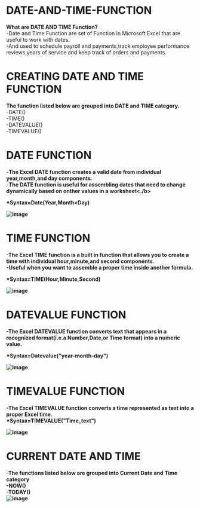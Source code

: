 # DATE-AND-TIME-FUNCTION

<b> What are DATE AND TIME Function?</b><br>
-Date and Time Function are set of Function in Microsoft Excel that are useful to work with dates.<br>
-And used to schedule payroll and payments,track employee performance reviews,years of service and keep track of orders and payments.<br>

# CREATING DATE AND TIME FUNCTION

<b>The function listed below are grouped into DATE and TIME category.</b><br>
-DATE()<br>
-TIME()<br>
-DATEVALUE()<br>
-TIMEVALUE()<br>

# DATE FUNCTION 

-<b>The Excel DATE function creates a valid date from individual year,month,and day components.</b><br>
-<b>The DATE function is useful for assembling dates that need to change dynamically based on onther values in a worksheet<./b><br>

*Syntax=Date(Year,Month<Day)

![image](https://github.com/DMBysnGnzls/Practice-of-information-data-and-time-and-lookup-functions/assets/143982031/b7d8c881-0429-45d9-9a2e-e90b15c2b01d)

# TIME FUNCTION
<b>-The Excel TIME function is a built in function that allows you to create a time with individual hour,minute,and second components.</b><br>
<b>-Useful when you want to assemble a proper time inside another formula.</b><br>

*Syntax=TIME(Hour,Minute,Second)

![image](https://github.com/DMBysnGnzls/Practice-of-information-data-and-time-and-lookup-functions/assets/143982031/5de67859-cdf2-4c16-a82d-088d266cf77b)


# DATEVALUE FUNCTION
<b>-The Excel DATEVALUE function converts text that appears in a recognized format(i.e.a Number,Date,or Time format) into a numeric value.</b><br>

*Syntax=Datevalue("year-month-day")

![image](https://github.com/DMBysnGnzls/Practice-of-information-data-and-time-and-lookup-functions/assets/143982031/9da956d3-162d-4ccc-b316-ba5e6e15315a)

# TIMEVALUE FUNCTION
<b>-The Excel TIMEVALUE function converts a time represented as text into a proper Excel time.</b><br>
*Syntax=TIMEVALUE("Time_text")

![image](https://github.com/DMBysnGnzls/Practice-of-information-data-and-time-and-lookup-functions/assets/143982031/93b8bdd7-6d50-4f58-ba8c-13ee27b2b5d7)

# CURRENT DATE AND TIME
<b>-The functions listed below are grouped into Current Date and Time category</b><br>
-NOW()<br>
-TODAY()<br>
![image](https://github.com/DMBysnGnzls/Practice-of-information-data-and-time-and-lookup-functions/assets/143982031/c7425ad2-937a-48f6-ae69-e87d8a0ca14b)





